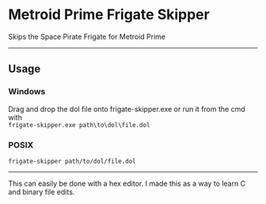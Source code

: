 # Metroid Prime Frigate Skipper  

Skips the Space Pirate Frigate for Metroid Prime  

------
## Usage  

### Windows  
Drag and drop the dol file onto frigate-skipper.exe or run it from the cmd with  
`frigate-skipper.exe path\to\dol\file.dol`  

### POSIX
`frigate-skipper path/to/dol/file.dol`  


-----

This can easily be done with a hex editor.  I made this as a way to learn C and binary file edits.
